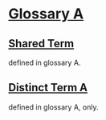# [Glossary A](#glossary-a)

## [Shared Term](#shared-term)

defined in glossary A.

## [Distinct Term A](#distinct-term-a)

defined in glossary A, only.
